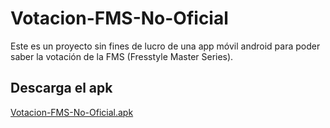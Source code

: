 # Votacion-FMS-No-Oficial

Este es un proyecto sin fines de lucro de una app móvil android para poder saber la votación de la FMS (Fresstyle Master Series).

## Descarga el apk

[Votacion-FMS-No-Oficial.apk](https://mega.nz/#!eOhGnCDa!4LHJf8a99-7J5vxNsFH_qRX2vypH4jiV7WyA4ru5fTY)
